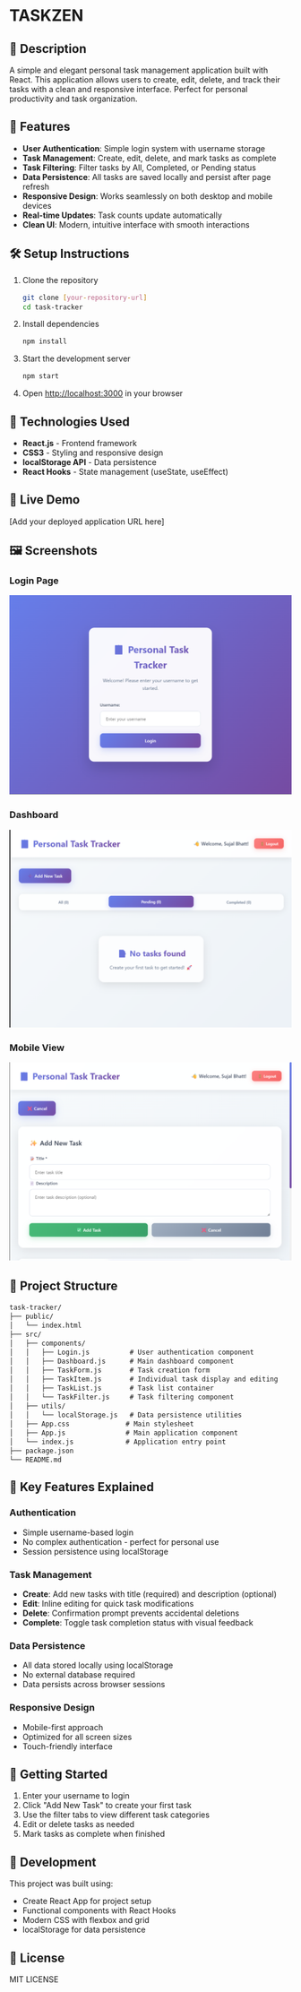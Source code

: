 # TASKZEN

## 📖 Description
A simple and elegant personal task management application built with React. This application allows users to create, edit, delete, and track their tasks with a clean and responsive interface. Perfect for personal productivity and task organization.

## 🚀 Features
- **User Authentication**: Simple login system with username storage
- **Task Management**: Create, edit, delete, and mark tasks as complete
- **Task Filtering**: Filter tasks by All, Completed, or Pending status
- **Data Persistence**: All tasks are saved locally and persist after page refresh
- **Responsive Design**: Works seamlessly on both desktop and mobile devices
- **Real-time Updates**: Task counts update automatically
- **Clean UI**: Modern, intuitive interface with smooth interactions

## 🛠 Setup Instructions
1. Clone the repository
   ```bash
   git clone [your-repository-url]
   cd task-tracker
   ```

2. Install dependencies
   ```bash
   npm install
   ```

3. Start the development server
   ```bash
   npm start
   ```

4. Open [http://localhost:3000](http://localhost:3000) in your browser

## 🧰 Technologies Used
- **React.js** - Frontend framework
- **CSS3** - Styling and responsive design
- **localStorage API** - Data persistence
- **React Hooks** - State management (useState, useEffect)

## 🔗 Live Demo
[Add your deployed application URL here]

## 🖼 Screenshots

### Login Page
![Login Page](./screenshots/login.png)

### Dashboard
![Dashboard](./screenshots/dashboard.png)

### Mobile View
![Add Task](./screenshots/add.png)

## 📁 Project Structure
```
task-tracker/
├── public/
│   └── index.html
├── src/
│   ├── components/
│   │   ├── Login.js          # User authentication component
│   │   ├── Dashboard.js      # Main dashboard component
│   │   ├── TaskForm.js       # Task creation form
│   │   ├── TaskItem.js       # Individual task display and editing
│   │   ├── TaskList.js       # Task list container
│   │   └── TaskFilter.js     # Task filtering component
│   ├── utils/
│   │   └── localStorage.js   # Data persistence utilities
│   ├── App.css              # Main stylesheet
│   ├── App.js               # Main application component
│   └── index.js             # Application entry point
├── package.json
└── README.md
```

## 🎯 Key Features Explained

### Authentication
- Simple username-based login
- No complex authentication - perfect for personal use
- Session persistence using localStorage

### Task Management
- **Create**: Add new tasks with title (required) and description (optional)
- **Edit**: Inline editing for quick task modifications
- **Delete**: Confirmation prompt prevents accidental deletions
- **Complete**: Toggle task completion status with visual feedback

### Data Persistence
- All data stored locally using localStorage
- No external database required
- Data persists across browser sessions

### Responsive Design
- Mobile-first approach
- Optimized for all screen sizes
- Touch-friendly interface

## 🚀 Getting Started
1. Enter your username to login
2. Click "Add New Task" to create your first task
3. Use the filter tabs to view different task categories
4. Edit or delete tasks as needed
5. Mark tasks as complete when finished

## 🔧 Development
This project was built using:
- Create React App for project setup
- Functional components with React Hooks
- Modern CSS with flexbox and grid
- localStorage for data persistence

## 📝 License
MIT LICENSE
